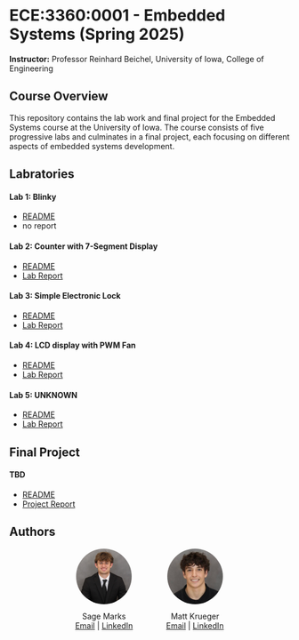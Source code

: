# ECE:3360:0001 - Embedded Systems (Spring 2025)
**Instructor:** Professor Reinhard Beichel, University of Iowa, College of Engineering

## Course Overview
This repository contains the lab work and final project for the Embedded Systems course at the University of Iowa. The course consists of five progressive labs and culminates in a final project, each focusing on different aspects of embedded systems development.

## Labratories

#### Lab 1: Blinky 
- [README](labs/lab1/README.md)
- no report

#### Lab 2: Counter with 7-Segment Display
- [README](labs/lab2/README.md)
- [Lab Report](labs/lab2/lab_report/es_lab_report_2.pdf)

#### Lab 3: Simple Electronic Lock
- [README](labs/lab3/README.md)
- [Lab Report](labs/lab3/lab_report/es_lab_report_3.pdf)

#### Lab 4: LCD display with PWM Fan
- [README](labs/lab4/README.md)
- [Lab Report](labs/lab4/lab_report.pdf)

#### Lab 5: UNKNOWN
- [README](labs/lab5/README.md)
- [Lab Report](labs/lab5/lab_report.pdf)

## Final Project
#### TBD
- [README](final_project/README.md)
- [Project Report](final_project/lab_report.pdf)

## Authors  

<div style="display: flex; justify-content: center; gap: 60px;">
  <div align="center">
    <img src="img/smarks.jpeg" alt="Sage Marks" style="width: 100px; height: 100px; border-radius: 50%; margin-bottom: 10px;">
    <div style="display: flex; align-items: center; justify-content: center;">
      Sage Marks
    </div>
    <div>
      <a href="mailto:sage-marks@uiowa.edu">Email</a> | <a href="https://www.linkedin.com/in/sage-marks-71a044293/">LinkedIn</a>
    </div>
  </div>

  <div align="center">
    <img src="img/mkrueger.png" alt="Matt Krueger" style="width: 100px; height: 100px; border-radius: 50%; margin-bottom: 10px;">
    <div style="display: flex; align-items: center; justify-content: center;">
      Matt Krueger
    </div>
    <div>
      <a href="mailto:matthew-krueger@uiowa.edu">Email</a> | <a href="https://www.linkedin.com/in/mattnkrueger/">LinkedIn</a>
    </div>
  </div>
</div>              
    
